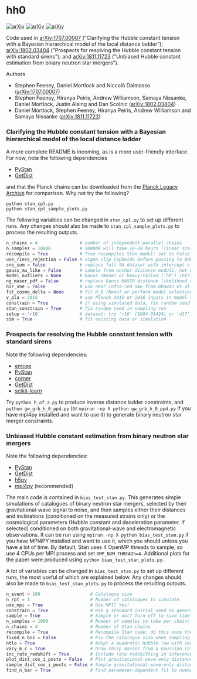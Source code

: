 # hh0

[![arXiv](https://img.shields.io/badge/arXiv-1707.00007-red.svg)](https://arxiv.org/abs/1707.00007)
[![arXiv](https://img.shields.io/badge/arXiv-1802.03404-orange.svg)](https://arxiv.org/abs/1802.03404)
[![arXiv](https://img.shields.io/badge/arXiv-1811.11723-yellow.svg)](https://arxiv.org/abs/1811.11723)

Code used in [arXiv:1707.00007](https://arxiv.org/abs/1707.00007) ("Clarifying the Hubble constant tension with a Bayesian hierarchical model of the local distance ladder"); [arXiv:1802.03404](https://arxiv.org/abs/1802.03404) ("Prospects for resolving the Hubble constant tension with standard sirens"); and [arXiv:1811.11723](https://arxiv.org/abs/1811.11723) ("Unbiased Hubble constant estimation from binary neutron star mergers").

Authors
 - Stephen Feeney, Daniel Mortlock and Niccolò Dalmasso ([arXiv:1707.00007](https://arxiv.org/abs/1707.00007))
 - Stephen Feeney, Hiranya Peiris, Andrew Williamson, Samaya Nissanke, Daniel Mortlock, Justin Alsing and Dan Scolnic ([arXiv:1802.03404](https://arxiv.org/abs/1802.03404))
 - Daniel Mortlock, Stephen Feeney, Hiranya Peiris, Andrew Williamson and Samaya Nissanke ([arXiv:1811.11723](https://arxiv.org/abs/1811.11723))

### Clarifying the Hubble constant tension with a Bayesian hierarchical model of the local distance ladder

A more complete README is incoming, as is a more user-friendly interface. For now, note the following dependencies

 - [PyStan](https://pystan.readthedocs.io/en/latest/)
 - [GetDist](http://getdist.readthedocs.io/en/latest/intro.html)

and that the Planck chains can be downloaded from the [Planck Legacy Archive](http://pla.esac.esa.int/pla/#cosmology) for comparison. Why not try the following?
```
python stan_cpl.py
python stan_cpl_sample_plots.py
```

The following variables can be changed in `stan_cpl.py` to set up different runs. Any changes should also be made to `stan_cpl_sample_plots.py` to process the resulting outputs.
```python
n_chains = 4                # number of independent parallel chains
n_samples = 10000           # 100000 will take 10-20 hours (linear scaling)
recompile = True            # True recompiles Stan model: set to False after first run
use_riess_rejection = False # sigma clip Cepheids before passing to BHM
sne_sum = False             # replace full SN dataset with intercept of mag-log(z) relation
gauss_mu_like = False       # sample from anchor distance moduli, not distances
model_outliers = None       # Gauss (None) or heavy-tailed ('ht') intrinsic scatter
ng_maser_pdf = False        # replace Gauss MASER distance likelihood with (approx) non-Gauss form
nir_sne = False             # use near infra-red SNe from Dhawan et al. (1707.00715)
fit_cosmo_delta = None      # fit H_0 (None) or perform model selection ('hq')
v_pla = 2015                # use Planck 2015 or 2016 inputs in model selection
constrain = True            # if using simulated data, fix random seed to test stability
stan_constrain = True       # fix random seed in sampling run
setup = 'r16'               # dataset: try 'r16' (1604.01424) or 'd17' (1707.00715)
sim = True                  # fit existing data or simulation
```

### Prospects for resolving the Hubble constant tension with standard sirens

Note the following dependencies:

 - [emcee](http://dfm.io/emcee/current/)
 - [PyStan](https://pystan.readthedocs.io/en/latest/)
 - [corner](http://corner.readthedocs.io/en/latest/)
 - [GetDist](http://getdist.readthedocs.io/en/latest/intro.html)
 - [scikit-learn](http://scikit-learn.org/stable/install.html)

Try `python h_of_z.py` to produce inverse distance ladder constraints, and `python gw_grb_h_0_ppd.py` (or `mpirun -np X python gw_grb_h_0_ppd.py` if you have mpi4py installed and want to use it) to generate binary neutron star merger constraints.

### Unbiased Hubble constant estimation from binary neutron star mergers

Note the following dependencies:

 - [PyStan](https://pystan.readthedocs.io/en/latest/)
 - [GetDist](http://getdist.readthedocs.io/en/latest/intro.html)
 - [h5py](http://docs.h5py.org/en/latest/build.html)
 - [mpi4py](https://mpi4py.readthedocs.io/en/stable/install.html) (recommended)

The main code is contained in `bias_test_stan.py`. This generates simple simulations of catalogues of binary neutron star mergers, selected by their gravitational-wave signal to noise, and then samples either their distances and inclinations (conditioned on the measured strains only) or the cosmological parameters (Hubble constant and deceleration parameter, if selected) conditioned on both gravitational-wave and electromagnetic observations. It can be run using `mpirun -np X python bias_test_stan.py` if you have MPI4PY installed and want to use it, which you should unless you have a lot of time. By default, Stan uses 4 OpenMP threads to sample, so use 4 CPUs per MPI process and set `OMP_NUM_THREADS=4`. Additional plots for the paper were produced using `python bias_test_stan_plots.py`.

A lot of variables can be changed in `bias_test_stan.py` to set up different runs, the most useful of which are explained below. Any changes should also be made to `bias_test_stan_plots.py` to process the resulting outputs.
```python
n_event = 100                   # Catalogue size
n_rpt = 1                       # Number of catalogues to simulate
use_mpi = True                  # Use MPI? Yes!
constrain = True                # Use a standard initial seed to generate simulations?
sample = True                   # Sample or not? Turn off to save time plotting
n_samples = 1000                # Number of samples to take per chain: half will be discarded as warmup by Stan
n_chains = 4                    # Number of Stan chains
recompile = True                # Recompile Stan code: do this once then turn off to save time
fixed_n_bns = False             # Fix the catalogue size when sampling
ntlo = True                     # Adopt a quadratic Hubble law with variable q_0
vary_m_c = True                 # Draw chirp masses from a Gaussian rather than fixing them all to one value
inc_rate_redshift = True        # Include rate redshifting in inference 
plot_dist_cos_i_posts = False   # Plot gravitational-wave-only distance and inclination posteriors
sample_dist_cos_i_posts = False # Sample gravitational-wave-only distance and inclination posteriors
find_n_bar = True               # Find parameter-dependent fit to number of detectable merger events: do once then turn off
```
